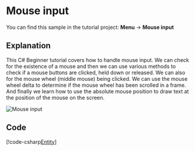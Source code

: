 # Mouse input
You can find this sample in the tutorial project: **Menu** &rarr; **Mouse input** 

## Explanation
This C# Beginner tutorial covers how to handle mouse input. We can check for the existence of a mouse and then we can use various methods to check if a mouse buttons are clicked, held down or released. We can also for the mouse wheel (middle mouse) being clicked. We can use the mouse wheel delta to determine if the mouse wheel has been scrolled in a frame. And finally we learn how to use the absolute mouse position to draw text at the position of the mouse on the screen.

![Mouse input](media/mouse-input.png)

## Code
[!code-csharp[Entity](..\..\..\..\xenko\samples\Tutorials\CSharpBeginner\CSharpBeginner\CSharpBeginner.Game\Code\MouseInputDemo.cs)]
